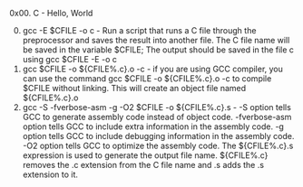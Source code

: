0x00. C - Hello, World

0. gcc -E $CFILE -o c - Run a script that runs a C file through the preprocessor and saves the result into another file. The C file name will be saved in the variable $CFILE; The output should be saved in the file c using gcc $CFILE -E -o c
1. gcc $CFILE -o ${CFILE%.c}.o -c - if you are using GCC compiler, you can use the command gcc $CFILE -o ${CFILE%.c}.o -c to compile $CFILE without linking. This will create an object file named ${CFILE%.c}.o 
2. gcc -S -fverbose-asm -g -O2 $CFILE -o ${CFILE%.c}.s - -S option tells GCC to generate assembly code instead of object code. -fverbose-asm option tells GCC to include extra information in the assembly code. -g option tells GCC to include debugging information in the assembly code. -O2 option tells GCC to optimize the assembly code.
The ${CFILE%.c}.s expression is used to generate the output file name. ${CFILE%.c} removes the .c extension from the C file name and .s adds the .s extension to it.
